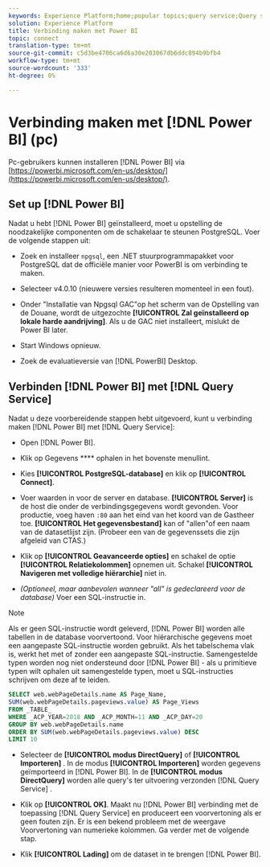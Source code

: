 ```yaml
---
keywords: Experience Platform;home;popular topics;query service;Query service;Power BI;power bi;connect to query service;
solution: Experience Platform
title: Verbinding maken met Power BI
topic: connect
translation-type: tm+mt
source-git-commit: c5d3be4706ca6d6a30e203067db6ddc894b9bfb4
workflow-type: tm+mt
source-wordcount: '333'
ht-degree: 0%

---
```



# Verbinding maken met [!DNL Power BI] (pc)

Pc-gebruikers kunnen installeren [!DNL Power BI] via [https://powerbi.microsoft.com/en-us/desktop/](https://powerbi.microsoft.com/en-us/desktop/).

## Set up [!DNL Power BI]

Nadat u hebt [!DNL Power BI] geïnstalleerd, moet u opstelling de noodzakelijke componenten om de schakelaar te steunen PostgreSQL. Voer de volgende stappen uit:

- Zoek en installeer `npgsql`, een .NET stuurprogrammapakket voor PostgreSQL dat de officiële manier voor PowerBI is om verbinding te maken.

- Selecteer v4.0.10 (nieuwere versies resulteren momenteel in een fout).

- Onder &quot;Installatie van Npgsql GAC&quot;op het scherm van de Opstelling van de Douane, wordt de uitgezochte **[!UICONTROL Zal geïnstalleerd op lokale harde aandrijving]**. Als u de GAC niet installeert, mislukt de Power BI later.

- Start Windows opnieuw.

- Zoek de evaluatieversie van [!DNL PowerBI] Desktop.

## Verbinden [!DNL Power BI] met [!DNL Query Service]

Nadat u deze voorbereidende stappen hebt uitgevoerd, kunt u verbinding maken [!DNL Power BI] met [!DNL Query Service]:

- Open [!DNL Power BI].

- Klik op Gegevens **** ophalen in het bovenste menullint.

- Kies **[!UICONTROL PostgreSQL-database]** en klik op **[!UICONTROL Connect]**.

- Voer waarden in voor de server en database. **[!UICONTROL Server]** is de host die onder de verbindingsgegevens wordt gevonden. Voor productie, voeg haven `:80` aan het eind van het koord van de Gastheer toe. **[!UICONTROL Het gegevensbestand]** kan of &quot;allen&quot;of een naam van de datasetlijst zijn. (Probeer een van de gegevenssets die zijn afgeleid van CTAS.)

- Klik op **[!UICONTROL Geavanceerde opties]** en schakel de optie **[!UICONTROL Relatiekolommen]** opnemen uit. Schakel **[!UICONTROL Navigeren met volledige hiërarchie]** niet in.

- *(Optioneel, maar aanbevolen wanneer &quot;all&quot; is gedeclareerd voor de database)* Voer een SQL-instructie in.

>[!NOTE]
>
>Als er geen SQL-instructie wordt geleverd, [!DNL Power BI] worden alle tabellen in de database voorvertoond. Voor hiërarchische gegevens moet een aangepaste SQL-instructie worden gebruikt. Als het tabelschema vlak is, werkt het met of zonder een aangepaste SQL-instructie. Samengestelde typen worden nog niet ondersteund door [!DNL Power BI] - als u primitieve typen wilt ophalen uit samengestelde typen, moet u SQL-instructies schrijven om deze af te leiden.

```sql
SELECT web.webPageDetails.name AS Page_Name, 
SUM(web.webPageDetails.pageviews.value) AS Page_Views 
FROM _TABLE_ 
WHERE _ACP_YEAR=2018 AND _ACP_MONTH=11 AND _ACP_DAY=20 
GROUP BY web.webPageDetails.name 
ORDER BY SUM(web.webPageDetails.pageviews.value) DESC 
LIMIT 10
```

- Selecteer de **[!UICONTROL modus DirectQuery]** of **[!UICONTROL Importeren]** . In de modus **[!UICONTROL Importeren]** worden gegevens geïmporteerd in [!DNL Power BI]. In de **[!UICONTROL modus DirectQuery]** worden alle query&#39;s ter uitvoering verzonden [!DNL Query Service] .

- Klik op **[!UICONTROL OK]**. Maakt nu [!DNL Power BI] verbinding met de toepassing [!DNL Query Service] en produceert een voorvertoning als er geen fouten zijn. Er is een bekend probleem met de weergave Voorvertoning van numerieke kolommen. Ga verder met de volgende stap.

- Klik **[!UICONTROL Lading]** om de dataset in te brengen [!DNL Power BI].
